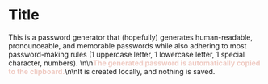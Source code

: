# Title
This is a password generator that (hopefully) generates human-readable, pronounceable, and memorable passwords while also adhering to most password-making rules (1 uppercase letter, 1 lowercase letter, 1 special character, numbers). \n\n<b><font color="#efcac2">The generated password is automatically copied to the clipboard.</font></b>\n\nIt is created locally, and nothing is saved.
